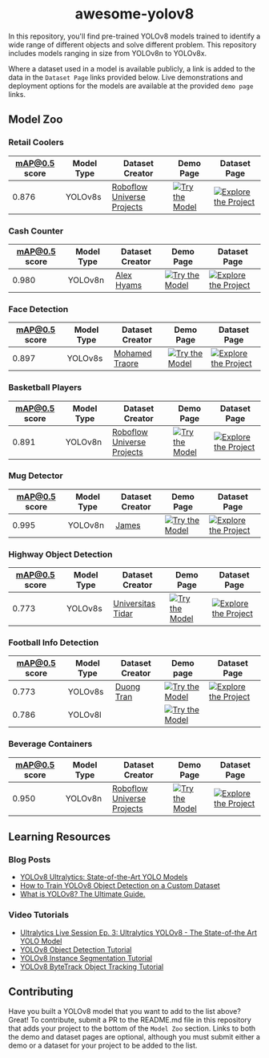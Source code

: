 <div align="center">
<h1>
  awesome-yolov8
</h1>
</div>

In this repository, you'll find pre-trained YOLOv8 models trained to identify a wide range of different objects and solve different problem. This repository includes models ranging in size from YOLOv8n to YOLOv8x.

Where a dataset used in a model is available publicly, a link is added to the data in the `Dataset Page` links provided below. Live demonstrations and deployment options for the models are available at the provided `demo page` links.

<h2>
  Model Zoo
</h2>

<h3>Retail Coolers</h3>

| mAP@0.5 score | Model Type | Dataset Creator | Demo Page | Dataset Page | 
|---            |---         |---         |---        |---           |
| 0.876 | YOLOv8s | [Roboflow Universe Projects](https://universe.roboflow.com/roboflow-universe-projects/) | [![Try the Model](https://github.com/roboflow/notebooks/blob/main/assets/badges/roboflow-model.svg)](https://universe.roboflow.com/roboflow-universe-projects/retail-coolers/model/10) | [![Explore the Project](https://github.com/roboflow/notebooks/blob/main/assets/badges/roboflow-dataset.svg)](https://universe.roboflow.com/roboflow-universe-projects/retail-coolers)

<h3>Cash Counter</h3>

| mAP@0.5 score | Model Type | Dataset Creator | Demo Page | Dataset Page | 
|---            |---         |---         |---        |---           |
| 0.980 | YOLOv8n | [Alex Hyams](https://universe.roboflow.com/alex-hyams-cosqx) | [![Try the Model](https://github.com/roboflow/notebooks/blob/main/assets/badges/roboflow-model.svg)](https://universe.roboflow.com/alex-hyams-cosqx/cash-counter/model/10) | [![Explore the Project](https://github.com/roboflow/notebooks/blob/main/assets/badges/roboflow-dataset.svg)](https://universe.roboflow.com/alex-hyams-cosqx/cash-counter)

<h3>Face Detection</h3>

| mAP@0.5 score | Model Type | Dataset Creator | Demo Page | Dataset Page | 
|---            |---         |---         |---        |---           |
| 0.897 | YOLOv8s | [Mohamed Traore](https://universe.roboflow.com/mohamed-traore-2ekkp/) | [![Try the Model](https://github.com/roboflow/notebooks/blob/main/assets/badges/roboflow-model.svg)](https://universe.roboflow.com/mohamed-traore-2ekkp/face-detection-mik1i/model/18) | [![Explore the Project](https://github.com/roboflow/notebooks/blob/main/assets/badges/roboflow-dataset.svg)](https://universe.roboflow.com/mohamed-traore-2ekkp/face-detection-mik1i)

<h3>Basketball Players</h3>

| mAP@0.5 score | Model Type | Dataset Creator | Demo Page | Dataset Page | 
|---            |---         |---         |---        |---           |
| 0.891 | YOLOv8n | [Roboflow Universe Projects](https://universe.roboflow.com/roboflow-universe-projects/) | [![Try the Model](https://github.com/roboflow/notebooks/blob/main/assets/badges/roboflow-model.svg)](https://universe.roboflow.com/roboflow-universe-projects/basketball-players-fy4c2/model/16) | [![Explore the Project](https://github.com/roboflow/notebooks/blob/main/assets/badges/roboflow-dataset.svg)](https://universe.roboflow.com/roboflow-universe-projects/basketball-players-fy4c2)

<h3>Mug Detector</h3>

| mAP@0.5 score | Model Type | Dataset Creator | Demo Page | Dataset Page | 
|---            |---         |---         |---        |---           |
| 0.995 | YOLOv8n | [James](https://universe.roboflow.com/james-gallagher-87fuq/) | [![Try the Model](https://github.com/roboflow/notebooks/blob/main/assets/badges/roboflow-model.svg)](https://universe.roboflow.com/james-gallagher-87fuq/mug-detector-eocwp/model/12) | [![Explore the Project](https://github.com/roboflow/notebooks/blob/main/assets/badges/roboflow-dataset.svg)](https://universe.roboflow.com/james-gallagher-87fuq/mug-detector-eocwp)

<h3>Highway Object Detection</h3>

| mAP@0.5 score | Model Type | Dataset Creator | Demo Page | Dataset Page | 
|---            |---         |---         |---        |---           |
| 0.773 | YOLOv8s | [Universitas Tidar](https://universe.roboflow.com/universitas-tidar/) | [![Try the Model](https://github.com/roboflow/notebooks/blob/main/assets/badges/roboflow-model.svg)](https://universe.roboflow.com/universitas-tidar/highway-object-detection/model/19) | [![Explore the Project](https://github.com/roboflow/notebooks/blob/main/assets/badges/roboflow-dataset.svg)](https://universe.roboflow.com/universitas-tidar/highway-object-detection/)

<h3>Football Info Detection</h3>

| mAP@0.5 score | Model Type | Dataset Creator | Demo page | Dataset Page | 
|---            |---         |---         |---        |---           |
| 0.773 | YOLOv8s | [Duong Tran](https://universe.roboflow.com/duong-tran/) | [![Try the Model](https://github.com/roboflow/notebooks/blob/main/assets/badges/roboflow-model.svg)](https://universe.roboflow.com/duong-tran/football-info-detection/model/2) | [![Explore the Project](https://github.com/roboflow/notebooks/blob/main/assets/badges/roboflow-dataset.svg)](https://universe.roboflow.com/duong-tran/football-info-detection)
| 0.786 | YOLOv8l | | [![Try the Model](https://github.com/roboflow/notebooks/blob/main/assets/badges/roboflow-model.svg)](https://universe.roboflow.com/duong-tran/football-info-detection/model/3) |

<h3>Beverage Containers</h3>

| mAP@0.5 score | Model Type | Dataset Creator | Demo Page | Dataset Page | 
|---            |---         |---         |---        |---           |
| 0.950 | YOLOv8n | [Roboflow Universe Projects](https://universe.roboflow.com/roboflow-universe-projects/) | [![Try the Model](https://github.com/roboflow/notebooks/blob/main/assets/badges/roboflow-model.svg)](https://universe.roboflow.com/roboflow-universe-projects/beverage-containers-3atxb/model/3) | [![Explore the Project](https://github.com/roboflow/notebooks/blob/main/assets/badges/roboflow-dataset.svg)](https://universe.roboflow.com/roboflow-universe-projects/beverage-containers-3atxb/)

<h2>Learning Resources</h2>

<h3>Blog Posts</h3>

- [YOLOv8 Ultralytics: State-of-the-Art YOLO Models](https://learnopencv.com/ultralytics-yolov8/)
- [How to Train YOLOv8 Object Detection on a Custom Dataset](https://blog.roboflow.com/how-to-train-yolov8-on-a-custom-dataset/)
- [What is YOLOv8? The Ultimate Guide.](https://blog.roboflow.com/whats-new-in-yolov8/)

<h3>Video Tutorials</h3>

- [Ultralytics Live Session Ep. 3: Ultralytics YOLOv8 - The State-of-the Art YOLO Model](https://www.youtube.com/watch?v=IPcpYO5ITa8)
- [YOLOv8 Object Detection Tutorial](https://youtu.be/wuZtUMEiKWY)
- [YOLOv8 Instance Segmentation Tutorial](https://youtu.be/pFiGSrRtaU4)
- [YOLOv8 ByteTrack Object Tracking Tutorial](https://youtu.be/OS5qI9YBkfk)

<h2>Contributing</h2>

Have you built a YOLOv8 model that you want to add to the list above? Great! To contribute, submit a PR to the README.md file in this repository that adds your project to the bottom of the `Model Zoo` section. Links to both the demo and dataset pages are optional, although you must submit either a demo or a dataset for your project to be added to the list.
